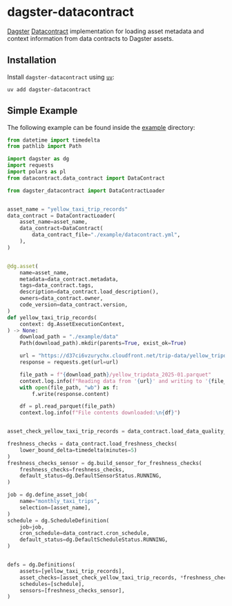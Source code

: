 # dagster-datacontract

[Dagster](https://github.com/dagster-io/dagster) [Datacontract](https://github.com/datacontract/datacontract-cli) implementation for loading asset metadata and context information from data contracts to Dagster assets.

## Installation

Install `dagster-datacontract` using [`uv`](https://github.com/astral-sh/uv):

```shell
uv add dagster-datacontract
```

## Simple Example

The following example can be found inside the [example](https://github.com/dataheim-io/dagster-datacontract/tree/main/example) directory:

```python
from datetime import timedelta
from pathlib import Path

import dagster as dg
import requests
import polars as pl
from datacontract.data_contract import DataContract

from dagster_datacontract import DataContractLoader


asset_name = "yellow_taxi_trip_records"
data_contract = DataContractLoader(
    asset_name=asset_name,
    data_contract=DataContract(
        data_contract_file="./example/datacontract.yml",
    ),
)


@dg.asset(
    name=asset_name,
    metadata=data_contract.metadata,
    tags=data_contract.tags,
    description=data_contract.load_description(),
    owners=data_contract.owner,
    code_version=data_contract.version,
)
def yellow_taxi_trip_records(
    context: dg.AssetExecutionContext,
) -> None:
    download_path = "./example/data"
    Path(download_path).mkdir(parents=True, exist_ok=True)

    url = "https://d37ci6vzurychx.cloudfront.net/trip-data/yellow_tripdata_2025-01.parquet"
    response = requests.get(url=url)

    file_path = f"{download_path}/yellow_tripdata_2025-01.parquet"
    context.log.info(f"Reading data from '{url}' and writing to '{file_path}'.")
    with open(file_path, "wb") as f:
        f.write(response.content)

    df = pl.read_parquet(file_path)
    context.log.info(f"File contents downloaded:\n{df}")


asset_check_yellow_taxi_trip_records = data_contract.load_data_quality_checks()

freshness_checks = data_contract.load_freshness_checks(
    lower_bound_delta=timedelta(minutes=5)
)
freshness_checks_sensor = dg.build_sensor_for_freshness_checks(
    freshness_checks=freshness_checks,
    default_status=dg.DefaultSensorStatus.RUNNING,
)

job = dg.define_asset_job(
    name="monthly_taxi_trips",
    selection=[asset_name],
)
schedule = dg.ScheduleDefinition(
    job=job,
    cron_schedule=data_contract.cron_schedule,
    default_status=dg.DefaultScheduleStatus.RUNNING,
)


defs = dg.Definitions(
    assets=[yellow_taxi_trip_records],
    asset_checks=[asset_check_yellow_taxi_trip_records, *freshness_checks],
    schedules=[schedule],
    sensors=[freshness_checks_sensor],
)
```
